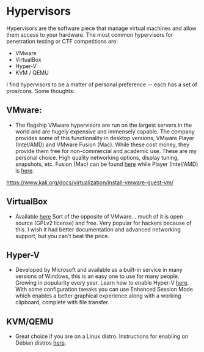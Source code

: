 # Hypervisors

Hypervisors are the software piece that manage virtual machines and allow them access to your hardware. The most common hypervisors for penetration testing or CTF competitions are:

* VMware
* VirtualBox
* Hyper-V
* KVM / QEMU

I find hypervisors to be a matter of personal preference -- each has a set of pros/cons. Some thoughts:

## VMware:
* The flagship VMware hypervisors are run on the largest servers in the world and are hugely expensive and immensely capable. The company provides some of this functionality in desktop versions, VMware Player (Intel/AMD) and VMware Fusion (Mac). While these cost money, they provide them free for non-commercial and academic use. These are my personal choice. High quality networking options, display tuning, snapshots, etc. Fusion (Mac) can be found [here](https://www.vmware.com/products/fusion/fusion-evaluation.html) while Player (Intel/AMD) is [here](https://www.vmware.com/content/vmware/vmware-published-sites/us/products/workstation-player/workstation-player-evaluation.html.html).

https://www.kali.org/docs/virtualization/install-vmware-guest-vm/

## VirtualBox
* Available [here](https://www.virtualbox.org/) Sort of the opposite of VMware... much of it is open source (GPLv2 license) and free. Very popular for hackers because of this. I wish it had better documentation and advanced networking support, but you can't beat the price.

## Hyper-V
* Developed by Microsoft and available as a built-in service in many versions of Windows, this is an easy one to use for many people. Growing in popularity every year. Learn how to enable Hyper-V [here](https://learn.microsoft.com/en-us/virtualization/hyper-v-on-windows/quick-start/enable-hyper-v). With some configuration tweaks you can use Enhanced Session Mode which enables a better graphical experience along with a working clipboard, complete with file transfer.

## KVM/QEMU
* Great choice if you are on a Linux distro. Instructions for enabling on Debian distros [here](https://wiki.debian.org/KVM).
